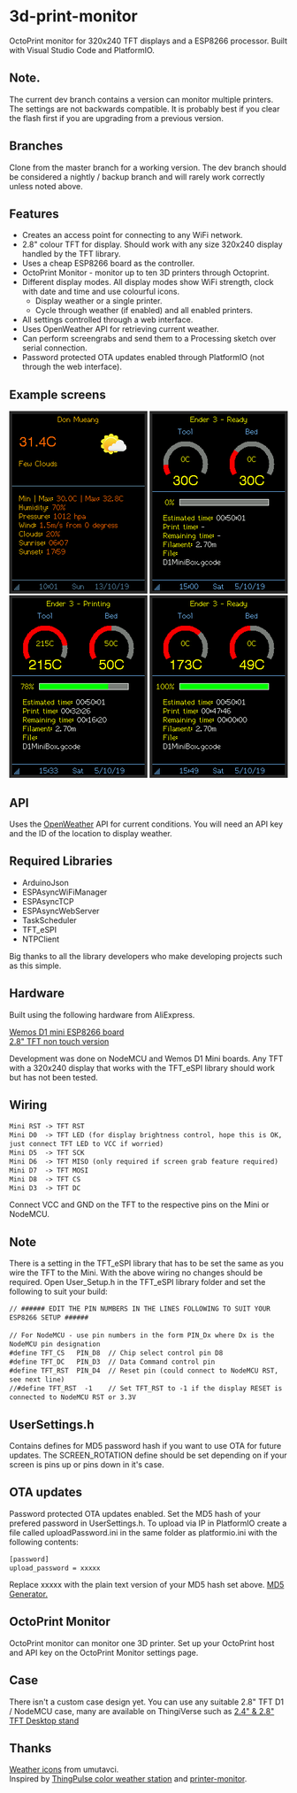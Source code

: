 # 3d-print-monitor
OctoPrint monitor for 320x240 TFT displays and a ESP8266 processor. Built with Visual Studio Code and PlatformIO.

## Note.

The current dev branch contains a version can monitor multiple printers. The settings are not backwards compatible. It is probably best if you clear the flash first if you are upgrading from a previous version.

## Branches

Clone from the master branch for a working version. The dev branch should be considered a nightly / backup branch and will rarely work correctly unless noted above.

## Features

* Creates an access point for connecting to any WiFi network.
* 2.8" colour TFT for display. Should work with any size 320x240 display handled by the TFT library.
* Uses a cheap ESP8266 board as the controller.
* OctoPrint Monitor - monitor up to ten 3D printers through Octoprint.
* Different display modes. All display modes show WiFi strength, clock with date and time and use colourful icons.
  * Display weather or a single printer.
  * Cycle through weather (if enabled) and all enabled printers.
* All settings controlled through a web interface.
* Uses OpenWeather API for retrieving current weather.
* Can perform screengrabs and send them to a Processing sketch over serial connection.
* Password protected OTA updates enabled through PlatformIO (not through the web interface).

## Example screens

![Screenshot](devdata/Screenshots/screenshot_20938.png)
![Screenshot](devdata/Screenshots/screenshot_14447.png)
![Screenshot](devdata/Screenshots/screenshot_2024206.png)
![Screenshot](devdata/Screenshots/screenshot_2974628.png)

## API

Uses the [OpenWeather](https://openweathermap.org/api) API for current conditions. You will need an API key and the ID of the location to display weather.

## Required Libraries

* ArduinoJson
* ESPAsyncWiFiManager
* ESPAsyncTCP
* ESPAsyncWebServer
* TaskScheduler
* TFT_eSPI
* NTPClient

Big thanks to all the library developers who make developing projects such as this simple.

## Hardware

Built using the following hardware from AliExpress.

[Wemos D1 mini ESP8266 board](https://www.aliexpress.com/item/32651747570.html)  
[2.8" TFT non touch version](https://www.aliexpress.com/item/33012793224.html)  

Development was done on NodeMCU and Wemos D1 Mini boards. Any TFT with a 320x240 display that works with the TFT_eSPI library should work but has not been tested.

## Wiring

    Mini RST -> TFT RST  
    Mini D0  -> TFT LED (for display brightness control, hope this is OK, just connect TFT LED to VCC if worried)
    Mini D5  -> TFT SCK  
    Mini D6  -> TFT MISO (only required if screen grab feature required)  
    Mini D7  -> TFT MOSI  
    Mini D8  -> TFT CS
    Mini D3  -> TFT DC  

Connect VCC and GND on the TFT to the respective pins on the Mini or NodeMCU.

## Note

There is a setting in the TFT_eSPI library that has to be set the same as you wire the TFT to the Mini. With the above wiring no changes should be required.
Open User_Setup.h in the TFT_eSPI library folder and set the following to suit your build:

    // ###### EDIT THE PIN NUMBERS IN THE LINES FOLLOWING TO SUIT YOUR ESP8266 SETUP ######

    // For NodeMCU - use pin numbers in the form PIN_Dx where Dx is the NodeMCU pin designation
    #define TFT_CS   PIN_D8  // Chip select control pin D8
    #define TFT_DC   PIN_D3  // Data Command control pin
    #define TFT_RST  PIN_D4  // Reset pin (could connect to NodeMCU RST, see next line)
    //#define TFT_RST  -1    // Set TFT_RST to -1 if the display RESET is connected to NodeMCU RST or 3.3V

## UserSettings.h

Contains defines for MD5 password hash if you want to use OTA for future updates. The SCREEN_ROTATION define should be set depending on if your screen is pins up or pins down in it's case.

## OTA updates

Password protected OTA updates enabled. Set the MD5 hash of your prefered password in UserSettings.h. To upload via IP in PlatformIO create a file called uploadPassword.ini in the same folder as platformio.ini with the following contents:

    [password]
    upload_password = xxxxx
    
Replace xxxxx with the plain text version of your MD5 hash set above. [MD5 Generator.](https://www.miraclesalad.com/webtools/md5.php)

## OctoPrint Monitor

OctoPrint monitor can monitor one 3D printer. Set up your OctoPrint host and API key on the OctoPrint Monitor settings page.

## Case

There isn't a custom case design yet. You can use any suitable 2.8" TFT D1 / NodeMCU case, many are available on ThingiVerse such as [2.4" & 2.8" TFT Desktop stand](https://www.thingiverse.com/thing:2172068)

## Thanks

[Weather icons](https://www.deviantart.com/umutavci/art/weather-icon-set-165476034) from umutavci.  
Inspired by [ThingPulse color weather station](https://github.com/ThingPulse/esp8266-weather-station-color) and [printer-monitor](https://github.com/Qrome/printer-monitor/tree/3.0).



